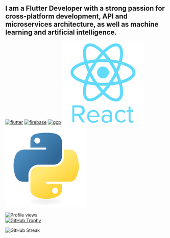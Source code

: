 <h2>I am a Flutter Developer with a strong passion for cross-platform development, API and microservices architecture, as well as machine learning and artificial intelligence.</h2>

  <p>
    <a href="https://flutter.dev" target="_blank" rel="noreferrer"><img src="https://www.vectorlogo.zone/logos/flutterio/flutterio-icon.svg" alt="flutter"></a>
    <a href="https://firebase.google.com/" target="_blank" rel="noreferrer"><img src="https://www.vectorlogo.zone/logos/firebase/firebase-icon.svg" alt="firebase"></a>
    <a href="https://cloud.google.com" target="_blank" rel="noreferrer"><img src="https://www.vectorlogo.zone/logos/google_cloud/google_cloud-icon.svg" alt="gcp"></a>
    <a href="https://reactjs.org/" target="_blank" rel="noreferrer"><img src="https://raw.githubusercontent.com/devicons/devicon/master/icons/react/react-original-wordmark.svg" alt="react"></a>
    <a href="https://www.python.org" target="_blank" rel="noreferrer"><img src="https://raw.githubusercontent.com/devicons/devicon/master/icons/python/python-original.svg" alt="python"></a>
  </p>

  <div class="image-container">
    <img src="https://komarev.com/ghpvc/?username=fr33d0s&label=Profile%20views&color=0e75b6&style=plastic" alt="Profile views">
  </div>

  <div class="image-container">
    <a href="https://github.com/ryo-ma/github-profile-trophy"><img src="https://github-profile-trophy.vercel.app/?username=fr33d0s&theme=onestar" alt="GitHub Trophy"></a>
  </div>

  <p>
    <img src="https://github-readme-streak-stats.herokuapp.com/?user=fr33d0s&theme=radical" alt="GitHub Streak">
  </p>
